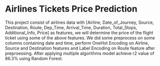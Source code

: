 # Airlines Tickets Price Prediction

This project consist of airlines data with [Airline, Date_of_Journey, Source, Destination, Route, Dep_Time, Arrival_Time, Duration, Total_Stops, Additional_Info, Price] as features, we will determine the price of the flight ticket using some of the above features. We did some preprocess on some columns containing date and time, perform OneHot Encoding on Airline, Source and Destination features and Label Encoding on Route feature after preproessing. After applying multiple algorithms model achieve r2 value of 86.3% using Random Forest.
